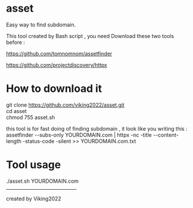 # asset
Easy way to find subdomain.

This tool created by Bash script , you need Download these two tools before :

https://github.com/tomnomnom/assetfinder

https://github.com/projectdiscovery/httpx <br>

<h1> How to download it </h1>

git clone https://github.com/viking2022/asset.git<br>
cd asset<br>
chmod 755 asset.sh<br>

this tool is for fast doing of finding subdomain , it look like you writing this : <br>
assetfinder --subs-only YOURDOMAIN.com | httpx -nc -title --content-length -status-code -silent >> YOURDOMAIN.com.txt<br>

<h1>Tool usage </h1>
./asset.sh YOURDOMAIN.com<br>
______________________________<br>

created by Viking2022
